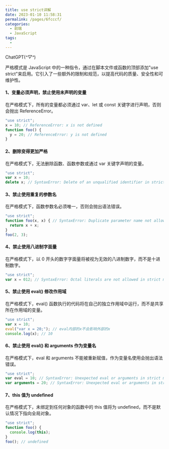 ```yaml
---
title: use strict详解
date: 2023-01-10 11:58:31
permalink: /pages/6fcccf/
categories:
  - 前端
  - JavaScript
tags:
  - 
---
```

ChatGPT(*^▽^*)

严格模式是 JavaScript 中的一种指令，通过在脚本文件或函数的顶部添加"use strict"来启用。它引入了一些额外的限制和规范，以提高代码的质量、安全性和可维护性。
#### 1、变量必须声明，禁止使用未声明的变量
在严格模式下，所有的变量都必须通过 var、let 或 const 关键字进行声明，否则会抛出 ReferenceError。
```js
"use strict";
x = 10; // ReferenceError: x is not defined
function foo() {
  y = 20; // ReferenceError: y is not defined
}

```

#### 2、删除变得更加严格
在严格模式下，无法删除函数、函数参数或通过 var 关键字声明的变量。
```js
"use strict";
var x = 10;
delete x; // SyntaxError: Delete of an unqualified identifier in strict mode.

```
#### 3、禁止使用重复的参数名
在严格模式下，函数参数名必须唯一，否则会抛出语法错误。
```js
"use strict";
function foo(x, x) { // SyntaxError: Duplicate parameter name not allowed in this context
  return x + x;
}
foo(2, 3);

```
#### 4、禁止使用八进制字面量
在严格模式下，以 0 开头的数字字面量将被视为无效的八进制数字，而不是十进制数字。
```js
"use strict";
var x = 012; // SyntaxError: Octal literals are not allowed in strict mode.

```

#### 5、禁止使用 eval() 修改作用域
在严格模式下，eval() 函数执行的代码将在自己的独立作用域中运行，而不是共享所在作用域的变量。
```js
"use strict";
var x = 10;
eval("var x = 20;"); // eval内部的x不会影响外部的x
console.log(x); // 10

```

#### 6、禁止使用 eval() 和 arguments 作为变量名
在严格模式下，eval 和 arguments 不能被重新赋值，作为变量名使用会抛出语法错误。
```js
"use strict";
var eval = 10; // SyntaxError: Unexpected eval or arguments in strict mode
var arguments = 20; // SyntaxError: Unexpected eval or arguments in strict mode

```

#### 7、this 值为 undefined
在严格模式下，未绑定到任何对象的函数中的 this 值将为 undefined，而不是默认情况下指向全局对象。
```js
"use strict";
function foo() {
  console.log(this);
}
foo(); // undefined

```